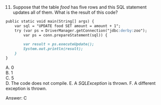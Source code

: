 11. Suppose that the table *food* has five rows and this SQL statement updates all of them.
    What is the result of this code?

```markdown
public static void main(String[] args) {
    var sql = "UPDATE food SET amount = amount + 1";
    try (var ps = DriverManager.getConnection("jdbc:derby:zoo");
        var ps = conn.prepareStatement(sql)) {
        
        var result = ps.executeUpdate();
        System.out.println(result);
    }
}
```


A. 0 <br>
B. 1 <br>
C. 5 <br>
D. The code does not compile.
E. A *SQLException* is thrown.
F. A different exception is thrown.


Answer:  C
